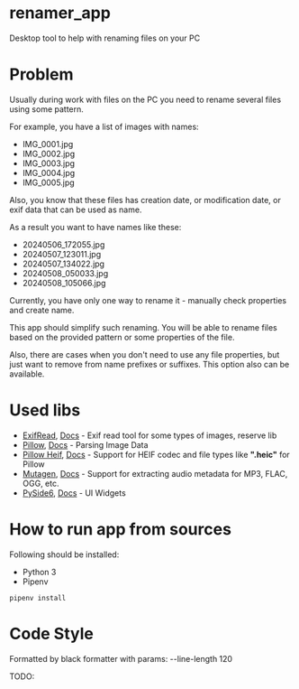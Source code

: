 # renamer_app
Desktop tool to help with renaming files on your PC

# Problem

Usually during work with files on the PC you need to rename several files using some pattern.

For example, you have a list of images with names:

- IMG_0001.jpg
- IMG_0002.jpg
- IMG_0003.jpg
- IMG_0004.jpg
- IMG_0005.jpg

Also, you know that these files has creation date, or modification date, or exif data that can be used as name.
 
As a result you want to have names like these:

- 20240506_172055.jpg
- 20240507_123011.jpg
- 20240507_134022.jpg
- 20240508_050033.jpg
- 20240508_105066.jpg

Currently, you have only one way to rename it - manually check properties and create name.

This app should simplify such renaming.
You will be able to rename files based on the provided pattern or some properties of the file.

Also, there are cases when you don't need to use any file properties, but just want to remove from name prefixes or suffixes.
This option also can be available.

# Used libs

- [ExifRead](https://pypi.org/project/ExifRead/), [Docs](https://github.com/ianare/exif-py) - Exif read tool for some types of images, reserve lib
- [Pillow](https://pypi.org/project/pillow/), [Docs](https://pillow.readthedocs.io/en/stable/) - Parsing Image Data
- [Pillow Heif](https://pypi.org/project/pillow-heif/), [Docs](https://pillow-heif.readthedocs.io/en/latest/) - Support for HEIF codec and file types like **".heic"** for Pillow
- [Mutagen](https://pypi.org/project/mutagen/), [Docs](https://mutagen.readthedocs.io/en/latest/) - Support for extracting audio metadata for MP3, FLAC, OGG, etc.
- [PySide6](https://pypi.org/project/PySide6/), [Docs](https://doc.qt.io/qtforpython-6/api.html) - UI Widgets

# How to run app from sources

Following should be installed:
- Python 3
- Pipenv

```shell
pipenv install
```

# Code Style

Formatted by black formatter with params: --line-length 120

TODO: